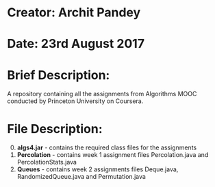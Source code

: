 # Creator: Archit Pandey
# Date: 23rd August 2017

# Brief Description: 
A repository containing all the assignments from Algorithms MOOC conducted by Princeton University on Coursera.

# File Description:
0. **algs4.jar** - contains the required class files for the assignments
1. **Percolation** - contains week 1 assignment files Percolation.java and PercolationStats.java
2. **Queues** - contains week 2 assignments files Deque.java, RandomizedQueue.java and Permutation.java

